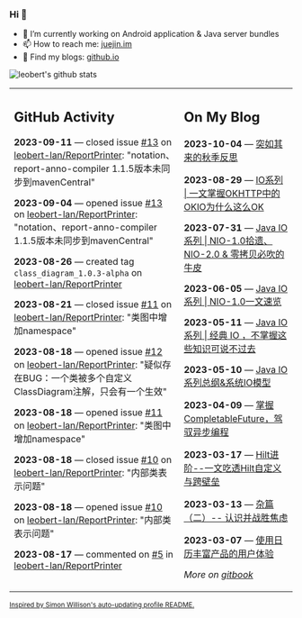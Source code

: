 ### Hi 👋

<!--
**leobert-lan/leobert-lan** is a ✨ _special_ ✨ repository because its `README.md` (this file) appears on your GitHub profile.

Here are some ideas to get you started:

- 🔭 I’m currently working on ...
- 🌱 I’m currently learning ...
- 👯 I’m looking to collaborate on ...
- 🤔 I’m looking for help with ...
- 💬 Ask me about ...
- 📫 How to reach me: ...
- 😄 Pronouns: ...
- ⚡ Fun fact: ...
-->

- 🔭 I’m currently working on Android application & Java server bundles
- 📫 How to reach me: [juejin.im](https://juejin.cn/user/2066737589654327)
- 👀 Find my blogs: [github.io](https://leobert-lan.github.io/)


![leobert's github stats](https://github-readme-stats.vercel.app/api?username=leobert-lan&show_icons=true&count_private=true)

<table><tr><td valign="top" width="60%">

## GitHub Activity
<!-- githubActivity starts -->
**2023-09-11** — closed issue [#13](https://github.com/leobert-lan/ReportPrinter/issues/13) on [leobert-lan/ReportPrinter](https://github.com/leobert-lan/ReportPrinter): "notation、report-anno-compiler 1.1.5版本未同步到mavenCentral"

**2023-09-04** — opened issue [#13](https://github.com/leobert-lan/ReportPrinter/issues/13) on [leobert-lan/ReportPrinter](https://github.com/leobert-lan/ReportPrinter): "notation、report-anno-compiler 1.1.5版本未同步到mavenCentral"

**2023-08-26** — created tag `class_diagram_1.0.3-alpha` on [leobert-lan/ReportPrinter](https://github.com/leobert-lan/ReportPrinter)

**2023-08-21** — closed issue [#11](https://github.com/leobert-lan/ReportPrinter/issues/11) on [leobert-lan/ReportPrinter](https://github.com/leobert-lan/ReportPrinter): "类图中增加namespace"

**2023-08-18** — opened issue [#12](https://github.com/leobert-lan/ReportPrinter/issues/12) on [leobert-lan/ReportPrinter](https://github.com/leobert-lan/ReportPrinter): "疑似存在BUG：一个类被多个自定义ClassDiagram注解，只会有一个生效"

**2023-08-18** — opened issue [#11](https://github.com/leobert-lan/ReportPrinter/issues/11) on [leobert-lan/ReportPrinter](https://github.com/leobert-lan/ReportPrinter): "类图中增加namespace"

**2023-08-18** — closed issue [#10](https://github.com/leobert-lan/ReportPrinter/issues/10) on [leobert-lan/ReportPrinter](https://github.com/leobert-lan/ReportPrinter): "内部类表示问题"

**2023-08-18** — opened issue [#10](https://github.com/leobert-lan/ReportPrinter/issues/10) on [leobert-lan/ReportPrinter](https://github.com/leobert-lan/ReportPrinter): "内部类表示问题"

**2023-08-17** — commented on [#5](https://github.com/leobert-lan/ReportPrinter/issues/5#issuecomment-1681617436) in [leobert-lan/ReportPrinter](https://github.com/leobert-lan/ReportPrinter)
<!-- githubActivity ends -->
</td><td valign="top" width="40%">

## On My Blog
<!-- blog starts -->
**2023-10-04** — [突如其来的秋季反思](https://juejin.cn/post/7285373518837383223)

**2023-08-29** — [IO系列 | 一文掌握OKHTTP中的OKIO为什么这么OK](https://juejin.cn/post/7271659132380282899)

**2023-07-31** — [Java IO系列 | NIO-1.0拾遗、NIO-2.0 & 零拷贝必吹的牛皮](https://juejin.cn/post/7261162911616581691)

**2023-06-05** — [Java IO 系列 | NIO-1.0一文速览](https://juejin.cn/post/7241118721170702395)

**2023-05-11** — [Java IO系列 | 经典 IO ，不掌握这些知识可说不过去](https://juejin.cn/post/7231804508082159675)

**2023-05-10** — [Java IO 系列总纲&系统IO模型](https://juejin.cn/post/7231540022595141693)

**2023-04-09** — [掌握CompletableFuture，驾驭异步编程](https://juejin.cn/post/7219943233799159864)

**2023-03-17** — [Hilt进阶--一文吃透Hilt自定义与跨壁垒](https://juejin.cn/post/7211400484103749687)

**2023-03-13** — [杂篇（二）-- 认识并战胜焦虑](https://juejin.cn/post/7209906063418949693)

**2023-03-07** — [使用日历丰富产品的用户体验](https://juejin.cn/post/7207648496978657341)
<!-- blog ends -->
_More on [gitbook](https://leobert-lan.github.io/)_
</td></tr></table>

<sub><a href="https://simonwillison.net/2020/Jul/10/self-updating-profile-readme/">Inspired by Simon Willison's auto-updating profile README.</a></sub>